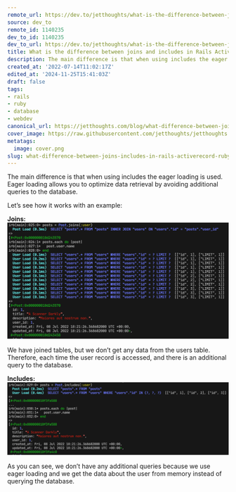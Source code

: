 ```yaml
---
remote_url: https://dev.to/jetthoughts/what-is-the-difference-between-joins-and-includes-in-rails-activerecord-23jk
source: dev_to
remote_id: 1140235
dev_to_id: 1140235
dev_to_url: https://dev.to/jetthoughts/what-is-the-difference-between-joins-and-includes-in-rails-activerecord-23jk
title: What is the difference between joins and includes in Rails ActiveRecord?
description: The main difference is that when using includes the eager loading is used. Eager loading allows you...
created_at: '2022-07-14T11:02:17Z'
edited_at: '2024-11-25T15:41:03Z'
draft: false
tags:
- rails
- ruby
- database
- webdev
canonical_url: https://jetthoughts.com/blog/what-difference-between-joins-includes-in-rails-activerecord-ruby/
cover_image: https://raw.githubusercontent.com/jetthoughts/jetthoughts.github.io/master/content/blog/what-difference-between-joins-includes-in-rails-activerecord-ruby/cover.png
metatags:
  image: cover.png
slug: what-difference-between-joins-includes-in-rails-activerecord-ruby
---
```

The main difference is that when using includes the eager loading is used. Eager loading allows you to optimize data retrieval by avoiding additional queries to the database.

Let’s see how it works with an example:

**Joins:**
![Image description](file_0.png)

We have joined tables, but we don’t get any data from the users table. Therefore, each time the user record is accessed, and there is an additional query to the database.

**Includes:**
![Image description](file_1.png)

As you can see, we don’t have any additional queries because we use eager loading and we get the data about the user from memory instead of querying the database.
